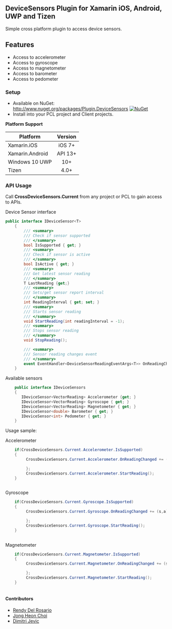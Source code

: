 ## DeviceSensors Plugin for Xamarin iOS, Android, UWP and Tizen
Simple cross platform plugin to access device sensors.

## Features

- Access to accelerometer
- Access to gyroscope
- Access to magnetometer
- Access to barometer
- Access to pedometer

### Setup
* Available on NuGet: http://www.nuget.org/packages/Plugin.DeviceSensors [![NuGet](https://img.shields.io/nuget/v/Plugin.DeviceSensors.svg?label=NuGet)](https://www.nuget.org/packages/Plugin.DeviceSensors/)
* Install into your PCL project and Client projects.


**Platform Support**

|Platform|Version|
| ------------------- | :------------------: |
|Xamarin.iOS|iOS 7+|
|Xamarin.Android|API 13+|
|Windows 10 UWP|10+|
|Tizen|4.0+|

### API Usage

Call **CrossDeviceSensors.Current** from any project or PCL to gain access to APIs.

Device Sensor interface

```cs
public interface IDeviceSensor<T>
    {
        /// <summary>
        /// Check if sensor supported
        /// </summary>
        bool IsSupported { get; }
        /// <summary>
        /// Check if sensor is active
        /// </summary>
        bool IsActive { get; }
        /// <summary>
        /// Get latest sensor reading
        /// </summary>
        T LastReading {get;}
        /// <summary>
        /// Sets/get sensor report interval
        /// </summary>
        int ReadingInterval { get; set; }
        /// <summary>
        /// Starts sensor reading
        /// </summary>
        void StartReading(int readingInterval = -1);
        /// <summary>
        /// Stops sensor reading
        /// </summary>
        void StopReading();

        /// <summary>
        /// Sensor reading changes event
        /// </summary>
        event EventHandler<DeviceSensorReadingEventArgs<T>> OnReadingChanged;
    }
```

Available sensors

```cs
    public interface IDeviceSensors
    {
       IDeviceSensor<VectorReading> Accelerometer {get; }
       IDeviceSensor<VectorReading> Gyroscope { get; }
       IDeviceSensor<VectorReading> Magnetometer { get; }
       IDeviceSensor<double> Barometer { get; }
       IDeviceSensor<int> Pedometer { get; }
    }
```
Usage sample:

Accelerometer
```csharp
    if(CrossDeviceSensors.Current.Accelerometer.IsSupported)
    {
         CrossDeviceSensors.Current.Accelerometer.OnReadingChanged += (s,a)=>{

         };
         CrossDeviceSensors.Current.Accelerometer.StartReading();
    }
   

```


Gyroscope
```csharp
    if(CrossDeviceSensors.Current.Gyroscope.IsSupported)
    {
         CrossDeviceSensors.Current.Gyroscope.OnReadingChanged += (s,a)=>{

         };
         CrossDeviceSensors.Current.Gyroscope.StartReading();
    }
   

```

Magnetometer
```csharp
    if(CrossDeviceSensors.Current.Magnetometer.IsSupported)
    {
         CrossDeviceSensors.Current.Magnetometer.OnReadingChanged += (s,a)=>{

         };
         CrossDeviceSensors.Current.Magnetometer.StartReading();
    }
   

```


#### Contributors

* [Rendy Del Rosario](https://github.com/rdelrosario)
* [Jong Heon Choi](https://github.com/JongHeonChoi)
* [Dimitri Jevic](https://github.com/dimitrijevic)